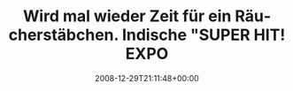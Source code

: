 ---
retweeted: false
source: <a href="http://twitter.com" rel="nofollow">Twitter Web Client</a>
entities:
  hashtags: []
  symbols: []
  user_mentions: []
  urls: []
display_text_range:
- '0'
- '137'
favorite_count: '0'
id_str: '1084636066'
truncated: false
retweet_count: '0'
id: '1084636066'
created_at: Mon Dec 29 21:11:48 +0000 2008
favorited: false
full_text: Wird mal wieder Zeit für ein Räucherstäbchen. Indische "SUPER HIT! EXPORT
  QUALITY" Was auch immer "Nagchampa Satya Saibaba" heißen mag...
lang: de
tags:
- pesos/twitter
date: '2008-12-29T21:11:48+00:00'
src: https://twitter.com/bascht/status/1084636066
original_url: https://twitter.com/bascht/status/1084636066
type: twitter_tweet
text: Wird mal wieder Zeit für ein Räucherstäbchen. Indische "SUPER HIT! EXPORT QUALITY"
  Was auch immer "Nagchampa Satya Saibaba" heißen mag...
title: Wird mal wieder Zeit für ein Räucherstäbchen. Indische "SUPER HIT! EXPO

---